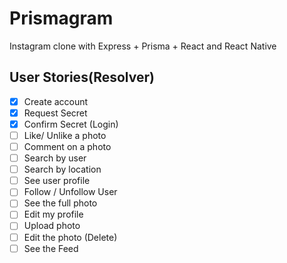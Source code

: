 # Prismagram
Instagram clone with Express + Prisma + React and React Native

## User Stories(Resolver)

- [x] Create account
- [x] Request Secret
- [x] Confirm Secret (Login)
- [ ] Like/ Unlike a photo
- [ ] Comment on a photo
- [ ] Search by user
- [ ] Search by location
- [ ] See user profile
- [ ] Follow / Unfollow User
- [ ] See the full photo
- [ ] Edit my profile
- [ ] Upload photo
- [ ] Edit the photo (Delete)
- [ ] See the Feed